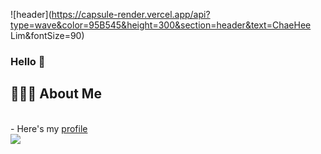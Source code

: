

<!--
**hee2425/hee2425** is a ✨ _special_ ✨ repository because its `README.md` (this file) appears on your GitHub profile.

Here are some ideas to get you started:

- 🔭 I’m currently working on ...
- 🌱 I’m currently learning ...
- 👯 I’m looking to collaborate on ...
- 🤔 I’m looking for help with ...
- 💬 Ask me about ...
- 📫 How to reach me: ...
- 😄 Pronouns: ...
- ⚡ Fun fact: ...
-->

![header](https://capsule-render.vercel.app/api?type=wave&color=95B545&height=300&section=header&text=ChaeHee Lim&fontSize=90)

### Hello 👋



## 👩🏻‍💻 About Me
<br>
- Here's my <a target="_blank" href=[ https://leeward-brow-1da.notion.site/dcba81e30912475daffc284d9129aa1d](https://leeward-brow-1da.notion.site/dcba81e30912475daffc284d9129aa1d)">profile</a>
</br>




<img src="https://img.shields.io/badge/React-61DAFB?style=flat-square&logo=React&logoColor=white"/>

